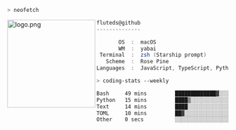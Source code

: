 ```zsh
> neofetch
```

<!--img align="left" src="https://github.com/fluteds.png" alt="logo.png" width="200"/>-->
<img align="left" src="https://external-content.duckduckgo.com/iu/?u=https%3A%2F%2F78.media.tumblr.com%2F975fca5f82161b190efdcaa05ffbd4ec%2Ftumblr_p6q6m9TJF01x3p3jmo1_500.png&f=1&nofb=1" alt="logo.png" width="200"/>

```csharp
fluteds@github
--------------

       OS  :  macOS
       WM  :  yabai
 Terminal  :  zsh (Starship prompt)  
   Scheme  :  Rose Pine  
Languages  :  JavaScript, TypeScript, Python, HTML, CSS  

```

```zsh
> coding-stats --weekly
```

<!--START_SECTION:waka-->

```txt
Bash     49 mins         █████████████▓░░░░░░░░░░░   54.86 %
Python   15 mins         ████▒░░░░░░░░░░░░░░░░░░░░   17.58 %
Text     14 mins         ████░░░░░░░░░░░░░░░░░░░░░   15.98 %
TOML     10 mins         ██▓░░░░░░░░░░░░░░░░░░░░░░   11.26 %
Other    0 secs          ░░░░░░░░░░░░░░░░░░░░░░░░░   00.34 %
```

<!--END_SECTION:waka-->
